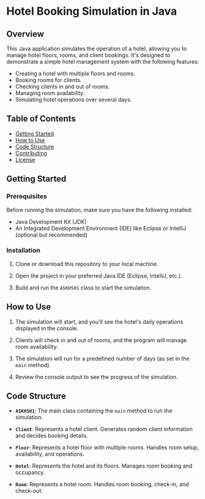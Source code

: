 # Hotel Booking Simulation in Java

## Overview

This Java application simulates the operation of a hotel, allowing you to manage hotel floors, rooms, and client bookings. It's designed to demonstrate a simple hotel management system with the following features:

- Creating a hotel with multiple floors and rooms.
- Booking rooms for clients.
- Checking clients in and out of rooms.
- Managing room availability.
- Simulating hotel operations over several days.

## Table of Contents

- [Getting Started](#getting-started)
- [How to Use](#how-to-use)
- [Code Structure](#code-structure)
- [Contributing](#contributing)
- [License](#license)

## Getting Started

### Prerequisites

Before running the simulation, make sure you have the following installed:

- Java Development Kit (JDK)
- An Integrated Development Environment (IDE) like Eclipse or IntelliJ (optional but recommended)

### Installation

1. Clone or download this repository to your local machine.

2. Open the project in your preferred Java IDE (Eclipse, IntelliJ, etc.).

3. Build and run the `ASKHSH1` class to start the simulation.

## How to Use

1. The simulation will start, and you'll see the hotel's daily operations displayed in the console.

2. Clients will check in and out of rooms, and the program will manage room availability.

3. The simulation will run for a predefined number of days (as set in the `main` method).

4. Review the console output to see the progress of the simulation.

## Code Structure

- **`ASKHSH1`**: The main class containing the `main` method to run the simulation.

- **`Client`**: Represents a hotel client. Generates random client information and decides booking details.

- **`Floor`**: Represents a hotel floor with multiple rooms. Handles room setup, availability, and operations.

- **`Hotel`**: Represents the hotel and its floors. Manages room booking and occupancy.

- **`Room`**: Represents a hotel room. Handles room booking, check-in, and check-out.
